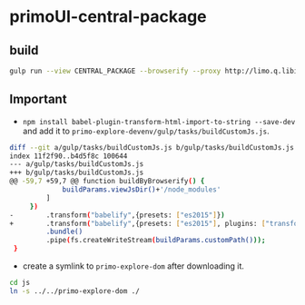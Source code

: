 # primoUI-central-package

## build
```bash
gulp run --view CENTRAL_PACKAGE --browserify --proxy http://limo.q.libis.be
```

## Important
* `npm install babel-plugin-transform-html-import-to-string --save-dev`
and add it to `primo-explore-devenv/gulp/tasks/buildCustomJs.js`.

```bash
diff --git a/gulp/tasks/buildCustomJs.js b/gulp/tasks/buildCustomJs.js
index 11f2f90..b4d5f8c 100644
--- a/gulp/tasks/buildCustomJs.js
+++ b/gulp/tasks/buildCustomJs.js
@@ -59,7 +59,7 @@ function buildByBrowserify() {
             buildParams.viewJsDir()+'/node_modules'
         ]
     })
-        .transform("babelify",{presets: ["es2015"]})
+        .transform("babelify",{presets: ["es2015"], plugins: ["transform-html-import-to-string"]})
         .bundle()
         .pipe(fs.createWriteStream(buildParams.customPath()));
 }
 ```

 * create a symlink to `primo-explore-dom` after downloading it.

 ```bash
 cd js
 ln -s ../../primo-explore-dom ./
 ```
